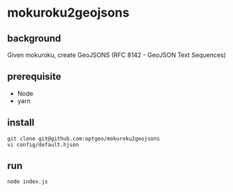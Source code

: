# mokuroku2geojsons
## background
Given mokuroku, create GeoJSONS (RFC 8142 - GeoJSON Text Sequences)

## prerequisite
- Node
- yarn

## install
```console
git clone git@github.com:optgeo/mokuroku2geojsons
vi config/default.hjson
```

## run
```console
node index.js
```
